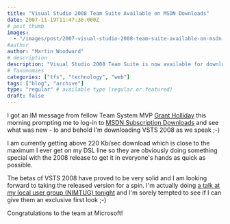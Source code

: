 ```yaml
---
title: "Visual Studio 2008 Team Suite Available on MSDN Downloads"
date: 2007-11-19T11:47:36.000Z
# post thumb
images:
  - "/images/post/2007-visual-studio-2008-team-suite-available-on-msdn-downloads.jpg"
#author
author: "Martin Woodward"
# description
description: "Visual Studio 2008 Team Suite is now available for download on MSDN, showcasing impressive speeds and solid beta performance."
# Taxonomies
categories: ["tfs", "technology", "web"]
tags: ["blog", "archive"]
type: "regular" # available type (regular or featured)
draft: false
---
```


I got an IM message from fellow Team System MVP [Grant Holliday](http://ozgrant.com/) this morning prompting me to log-in to [MSDN Subscription Downloads](http://msdn2.microsoft.com/en-gb/vstudio/aa718656.aspx) and see what was new - lo and behold I'm downloading VSTS 2008 as we speak ;-)

I am currently getting above 220 Kb/sec download which is close to the maximum I ever get on my DSL line so they are obviously doing something special with the 2008 release to get it in everyone's hands as quick as possible.

The betas of VSTS 2008 have proved to be very solid and I am looking forward to taking the released version for a spin. I'm actually doing [a talk at my local user group (NIMTUG) tonight](http://nimtug.org/events/45/default.aspx) and I'm sorely tempted to see if I can give them an exclusive first look ;-)

Congratulations to the team at Microsoft!
